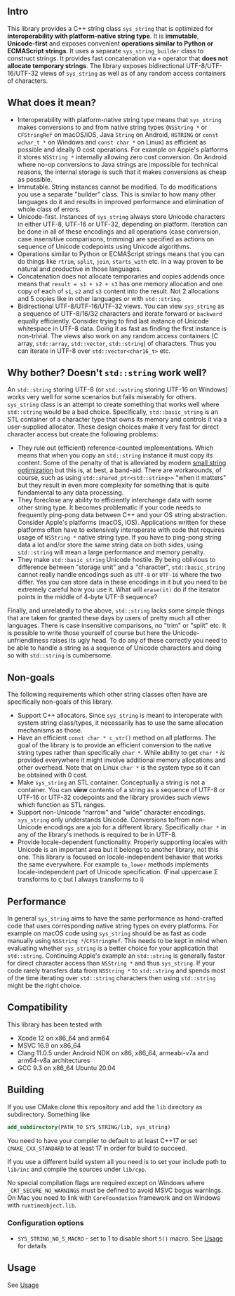 ## Intro 

This library provides a C++ string class `sys_string` that is optimized for **interoperability with platform-native string type**. It is **immutable**, **Unicode-first** and exposes convenient **operations similar to Python or ECMAScript strings**. It uses a separate `sys_string_builder` class to construct strings. It provides fast concatenation via `+` operator that **does not allocate temporary strings**. 
The library exposes bidirectional UTF-8/UTF-16/UTF-32 views of `sys_string` as well as of any random access containers 
of characters.

## What does it mean?

* Interoperability with platform-native string type means that `sys_string` makes conversions to and from native string types (`NSString *` or `CFStringRef` on macOS/iOS, Java `String` on Android, `HSTRING` or `const wchar_t *` on Windows and `const char *` on Linux) as efficient as possible and ideally 0 cost operations. For example on Apple's platforms it stores `NSString *` internally allowing zero cost conversion. On Android where no-op conversions to Java strings are impossible for technical reasons, the internal storage is such that it makes conversions as cheap as possible.
* Immutable. String instances cannot be modified. To do modifications you use a separate "builder" class. This is similar to how many other languages do it and results in improved performance and elimination of whole class of errors. 
* Unicode-first. Instances of `sys_string` always store Unicode characters in either UTF-8, UTF-16 or UTF-32, depending on platform. Iteration can be done in all of these encodings and all operations (case conversion, case insensitive comparisons, trimming) are specified as actions on sequence of Unicode codepoints using Unicode algorithms. 
* Operations similar to Python or ECMAScript strings means that you can do things like `rtrim`, `split`, `join`, `starts_with` etc. in a way proven to be natural and productive in those languages.
* Concatenation does not allocate temporaries and copies addends once means that `result = s1 + s2 + s3` has one memory allocation and one copy of each of `s1`, `s2` and `s3` content into the result. Not 2 allocations and 5 copies like in other languages or with `std::string`.
* Bidirectional UTF-8/UTF-16/UTF-32 views. You can view `sys_string` as a sequence of UTF-8/16/32 characters and iterate forward or `backward` equally efficiently. Consider trying to find last instance of Unicode whitespace in UTF-8 data. Doing it as fast as finding the first instance is non-trivial. The views also work on any random access containers (C array, `std::array`, `std::vector`, `std::string`) of characters. Thus you can iterate in UTF-8 over `std::vector<char16_t>` etc.

## Why bother? Doesn't `std::string` work well?

An `std::string` storing UTF-8 (or `std::wstring` storing UTF-16 on Windows) works very well for some scenarios but fails miserably for others. `sys_string` class is an attempt to create something that works well where `std::string` would be a bad choice.
Specifically, `std::basic_string` is an STL container of a character type that owns its memory and controls it via a user-supplied allocator. These design choices make it very fast for direct character access but create the following problems:
* They rule out (efficient) reference-counted implementations. Which means that when you copy an `std::string` instance it must copy its content. Some of the penalty of that is alleviated by modern [small string optimization](https://akrzemi1.wordpress.com/2014/04/14/common-optimizations/) but this is, at best, a band-aid. There are workarounds, of course, such as using `std::shared_ptr<std::string>>` "when it matters" but they result in even more complexity for something that is quite fundamental to any data processing.
* They foreclose any ability to efficiently interchange data with some other string type. It becomes problematic if your code needs to frequently ping-pong data between C++ and your OS string abstraction. Consider Apple's platforms (macOS, iOS). Applications written for these platforms often have to extensively interoperate with code that requires usage of `NSString *` native string type. If you have to ping-pong string data a lot and/or store the same string data on both sides, using `std::string` will mean a large performance and memory penalty. 
* They make `std::basic_string` Unicode hostile. By being oblivious to difference between "storage unit" and a "character", `std::basic_string` cannot really handle encodings such as `UTF-8` or `UTF-16` where the two differ. Yes you can store data in these encodings in it but you need to be extremely careful how you use it. What will `erase(it)` do if the iterator points in the middle of 4-byte UTF-8 sequence? 

Finally, and unrelatedly to the above, `std::string` lacks some simple things that are taken for granted these days by users of pretty much all other languages. There is case insensitive comparisons, no "trim" or "split" etc. It is possible to write those yourself of course but here the Unicode-unfriendliness raises its ugly head. To do any of these correctly you need to be able to handle a string as a sequence of Unicode characters and doing so with `std::string` is cumbersome.


## Non-goals

The following requirements which other string classes often have are specifically non-goals of this library. 

* Support C++ allocators. Since `sys_string` is meant to interoperate with system string class/types, it necessarily has to use the same allocation mechanisms as those. 
* Have an efficient `const char * c_str()` method on all platforms. The goal of the library is to provide an efficient conversion to the native string types rather than specifically `char *`. While ability to get `char *` *is* provided everywhere it might involve additional memory allocations and other overhead. Note that on Linux `char *` is the system type so it can be obtained with 0 cost.
* Make `sys_string` an STL container. Conceptually a string is not a container. You can **view** contents of a string as a sequence of UTF-8 or UTF-16 or UTF-32 codepoints and the library provides such views which function as STL ranges. 
* Support non-Unicode "narrow" and "wide" character encodings. `sys_string` only understands Unicode. Conversions to/from non-Unicode encodings are a job for a different library. Specifically `char *` in any of the library's methods is required to be in UTF-8.
* Provide locale-dependent functionality. Properly supporting locales with Unicode is an important area but it belongs to another library, not this one. This library is focused on locale-independent behavior that works the same everywhere. For example `to_lower` methods implements locale-independent part of Unicode specification. (Final uppercase Σ transforms to ς but I always transforms to i)

## Performance

In general `sys_string` aims to have the same performance as hand-crafted code that uses corresponding native string types on every platforms. For example on macOS code using `sys_string` should be as fast as code manually using `NSString *`/`CFStringRef`. 
This needs to be kept in mind when evaluating whether `sys_string` is a better choice for your application that `std::string`. Continuing Apple's example an `std::string` is generally faster for direct character access than `NSString *` and thus `sys_string`. If your code rarely transfers data from `NSString *` to `std::string` and spends most of the time iterating over `std::string` characters then using `std::string` might be the right choice.

## Compatibility

This library has been tested with
* Xcode 12 on x86_64 and arm64
* MSVC 16.9 on x86_64
* Clang 11.0.5 under Android NDK on x86, x86_64, armeabi-v7a and arm64-v8a architectures
* GCC 9.3 on x86_64 Ubuntu 20.04


## Building

If you use CMake clone this repository and add the `lib` directory as subdirectory. Something like

```cmake
add_subdirectory(PATH_TO_SYS_STRING/lib, sys_string)
```

You need to have your compiler to default to at least C++17 or set `CMAKE_CXX_STANDARD` to at least 17 in order for build to succeed.

If you use a different build system all you need is to set your include path to `lib/inc` and compile the sources under `lib/cpp`. 

No special compilation flags are required except on Windows where `_CRT_SECURE_NO_WARNINGS` must be defined to avoid MSVC bogus warnings.
On Mac you need to link with `CoreFoundation` framework and on Windows with `runtimeobject.lib`.

### Configuration options

* `SYS_STRING_NO_S_MACRO` - set to 1 to disable short `S()` macro. See [Usage](doc/Usage.md#basics) for details

## Usage

See [Usage](doc/usage.md)

